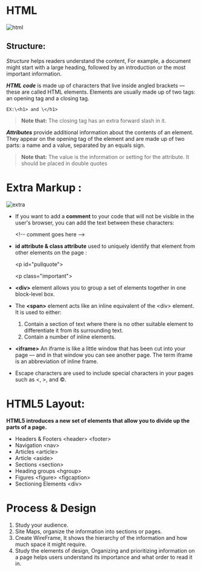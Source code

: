 # HTML
![html](https://cdn3.f-cdn.com/files/download/90046415/html-trick.jpg)

## Structure:

*Structure* helps readers understand the content, For example, a document might start with a large heading, followed by an introduction or the most important information.


***HTML code***  is made up of characters that live inside angled brackets — these are called HTML elements. Elements are usually made up of two tags: an opening tag and a closing tag. 

`EX:\<h1> and \</h1>`

> **Note that:**
The closing tag has an extra forward slash in it.

***Attributes*** provide additional information about the contents of an element. They appear on the opening tag of the element and are made up of two parts: a name and a value, separated by an equals sign.

> **Note that:**
The value is the information or setting for the attribute. It should be placed in double quotes


# Extra Markup :

![extra](https://encrypted-tbn0.gstatic.com/images?q=tbn:ANd9GcRWCNvlGgmemWCsStP2y2q-dcZ5Wubs1pQvcj4r2hBNgMLjE7y-U2QHjJJ_yHxvLT3cIw&usqp=CAU)


* If you want to add a **comment** to your code that will not be visible in the user's browser, you can add the text between these characters: 

   \<!-- comment goes here -->

* **id attribute & class attribute** used to uniquely identify that element from other elements on the page :

    \<p id="pullquote">

    \<p class="important">


* **\<div>** element allows you to group a set of elements together in one block-level box.


* The **\<span>** element acts like an inline equivalent of the \<div> element. It is used to either:

     1. Contain a section of text where there is no other suitable element to differentiate it from its surrounding text.
     2. Contain a number of inline elements.

* **\<iframe>** An iframe is like a little window that has been cut into your page — and in that window you can see another page. The term iframe is an abbreviation of inline frame.


* Escape characters are used to include special characters in your pages such as <, >, and ©.


# HTML5 Layout:
**HTML5 introduces a new set of elements that allow you to divide up the parts of a page.**

* Headers & Footers <header\> <footer\>
* Navigation <nav\>
* Articles <article\>
* Article <aside\>
* Sections <section\>
* Heading groups <hgroup\>
* Figures <figure\> <figcaption\>
* Sectioning Elements <div\>

# Process  &  Design

1. Study your audience.
2. Site Maps, organize the information into sections or pages.
3. Create WireFrame, It shows the hierarchy of the information and how much space it might require.
4. Study the elements of design, Organizing and prioritizing information on a page helps users understand its importance and what order to read it in.
